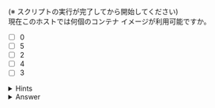 (※ スクリプトの実行が完了してから開始してください)  
現在このホストでは何個のコンテナ イメージが利用可能ですか。

- [ ] 0
- [ ] 5
- [ ] 2
- [ ] 4
- [ ] 3

<details>
  <summary>Hints</summary>

`docker image ls` コマンドか `docker images` コマンドを使用して現在ホスト上にあるイメージの数を確認します。

</details>

<details>
  <summary>Answer</summary>

5

</details>
